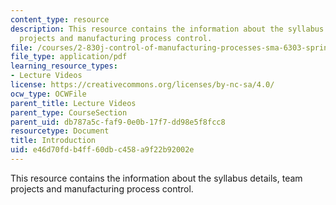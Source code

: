 ```yaml
---
content_type: resource
description: This resource contains the information about the syllabus details, team
  projects and manufacturing process control.
file: /courses/2-830j-control-of-manufacturing-processes-sma-6303-spring-2008/e46d70fdb4ff60dbc458a9f22b92002e_lecture1.pdf
file_type: application/pdf
learning_resource_types:
- Lecture Videos
license: https://creativecommons.org/licenses/by-nc-sa/4.0/
ocw_type: OCWFile
parent_title: Lecture Videos
parent_type: CourseSection
parent_uid: db787a5c-faf9-0e0b-17f7-dd98e5f8fcc8
resourcetype: Document
title: Introduction
uid: e46d70fd-b4ff-60db-c458-a9f22b92002e
---
```

This resource contains the information about the syllabus details, team projects and manufacturing process control.